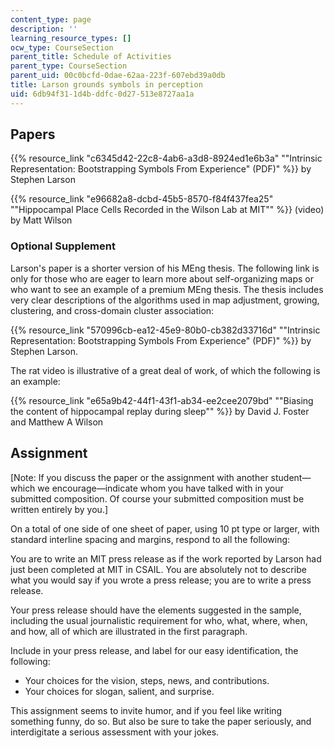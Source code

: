 ```yaml
---
content_type: page
description: ''
learning_resource_types: []
ocw_type: CourseSection
parent_title: Schedule of Activities
parent_type: CourseSection
parent_uid: 00c0bcfd-0dae-62aa-223f-607ebd39a0db
title: Larson grounds symbols in perception
uid: 6db94f31-1d4b-ddfc-0d27-513e8727aa1a
---
```


Papers
------

{{% resource_link "c6345d42-22c8-4ab6-a3d8-8924ed1e6b3a" "\"Intrinsic Representation: Bootstrapping Symbols From Experience\" (PDF)" %}} by Stephen Larson

{{% resource_link "e96682a8-dcbd-45b5-8570-f84f437fea25" "\"Hippocampal Place Cells Recorded in the Wilson Lab at MIT\"" %}} (video) by Matt Wilson 

### Optional Supplement

Larson's paper is a shorter version of his MEng thesis. The following link is only for those who are eager to learn more about self-organizing maps or who want to see an example of a premium MEng thesis. The thesis includes very clear descriptions of the algorithms used in map adjustment, growing, clustering, and cross-domain cluster association:

{{% resource_link "570996cb-ea12-45e9-80b0-cb382d33716d" "\"Intrinsic Representation: Bootstrapping Symbols From Experience\" (PDF)" %}} by Stephen Larson.

The rat video is illustrative of a great deal of work, of which the following is an example:

{{% resource_link "e65a9b42-44f1-43f1-ab34-ee2cee2079bd" "\"Biasing the content of hippocampal replay during sleep\"" %}} by David J. Foster and Matthew A Wilson

Assignment
----------

\[Note: If you discuss the paper or the assignment with another student—which we encourage—indicate whom you have talked with in your submitted composition. Of course your submitted composition must be written entirely by you.\]

On a total of one side of one sheet of paper, using 10 pt type or larger, with standard interline spacing and margins, respond to all the following:

You are to write an MIT press release as if the work reported by Larson had just been completed at MIT in CSAIL. You are absolutely not to describe what you would say if you wrote a press release; you are to write a press release.

Your press release should have the elements suggested in the sample, including the usual journalistic requirement for who, what, where, when, and how, all of which are illustrated in the first paragraph.

Include in your press release, and label for our easy identification, the following:

*   Your choices for the vision, steps, news, and contributions.
*   Your choices for slogan, salient, and surprise.

This assignment seems to invite humor, and if you feel like writing something funny, do so. But also be sure to take the paper seriously, and interdigitate a serious assessment with your jokes.